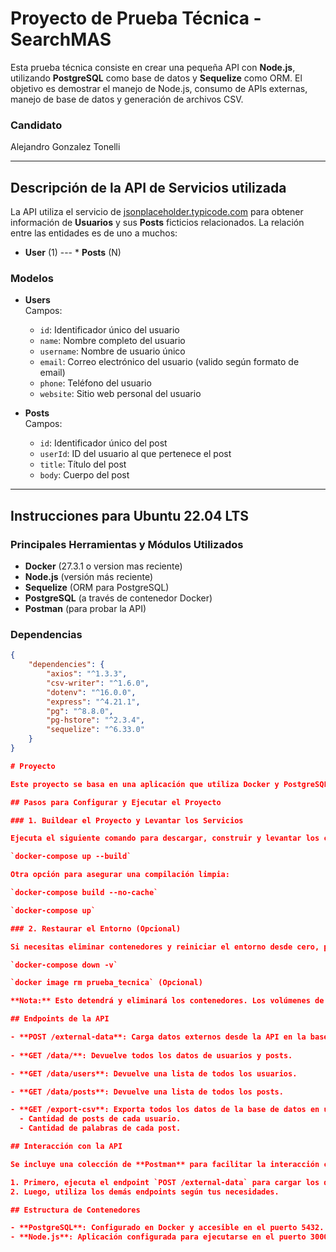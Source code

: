 
# Proyecto de Prueba Técnica - SearchMAS

Esta prueba técnica consiste en crear una pequeña API con **Node.js**, utilizando **PostgreSQL** como base de datos y **Sequelize** como ORM. El objetivo es demostrar el manejo de Node.js, consumo de APIs externas, manejo de base de datos y generación de archivos CSV.

### Candidato
Alejandro Gonzalez Tonelli

---


## Descripción de la API de Servicios utilizada

La API utiliza el servicio de [jsonplaceholder.typicode.com](https://jsonplaceholder.typicode.com/) para obtener información de **Usuarios** y sus **Posts** ficticios relacionados. La relación entre las entidades es de uno a muchos:

- **User** (1) --- * **Posts** (N)


### Modelos

- **Users**  
  Campos:
    - `id`: Identificador único del usuario
    - `name`: Nombre completo del usuario
    - `username`: Nombre de usuario único
    - `email`: Correo electrónico del usuario (valido según formato de email)
    - `phone`: Teléfono del usuario
    - `website`: Sitio web personal del usuario

- **Posts**  
  Campos:
    - `id`: Identificador único del post
    - `userId`: ID del usuario al que pertenece el post
    - `title`: Título del post
    - `body`: Cuerpo del post

---

## Instrucciones para Ubuntu 22.04 LTS

### Principales Herramientas y Módulos Utilizados

- **Docker** (27.3.1 o version mas reciente)
- **Node.js** (versión más reciente)
- **Sequelize** (ORM para PostgreSQL)
- **PostgreSQL** (a través de contenedor Docker)
- **Postman** (para probar la API)

### Dependencias

```json
{
    "dependencies": {
        "axios": "^1.3.3",
        "csv-writer": "^1.6.0",
        "dotenv": "^16.0.0",
        "express": "^4.21.1",
        "pg": "^8.8.0",
        "pg-hstore": "^2.3.4",
        "sequelize": "^6.33.0"
    }
}

# Proyecto

Este proyecto se basa en una aplicación que utiliza Docker y PostgreSQL, con una API desarrollada en Node.js para interactuar con la base de datos.

## Pasos para Configurar y Ejecutar el Proyecto

### 1. Buildear el Proyecto y Levantar los Servicios

Ejecuta el siguiente comando para descargar, construir y levantar los contenedores definidos en `docker-compose.yml`:

`docker-compose up --build`

Otra opción para asegurar una compilación limpia:

`docker-compose build --no-cache`

`docker-compose up`

### 2. Restaurar el Entorno (Opcional)

Si necesitas eliminar contenedores y reiniciar el entorno desde cero, puedes ejecutar:

`docker-compose down -v`

`docker image rm prueba_tecnica` (Opcional)

**Nota:** Esto detendrá y eliminará los contenedores. Los volúmenes de datos, como los de PostgreSQL, no se eliminarán a menos que uses el flag `-v`.

## Endpoints de la API

- **POST /external-data**: Carga datos externos desde la API en la base de datos.
  
- **GET /data/**: Devuelve todos los datos de usuarios y posts.

- **GET /data/users**: Devuelve una lista de todos los usuarios.

- **GET /data/posts**: Devuelve una lista de todos los posts.

- **GET /export-csv**: Exporta todos los datos de la base de datos en un archivo CSV llamado `user_posts.csv` en la carpeta raíz. El archivo incluye:
  - Cantidad de posts de cada usuario.
  - Cantidad de palabras de cada post.

## Interacción con la API

Se incluye una colección de **Postman** para facilitar la interacción con la API.

1. Primero, ejecuta el endpoint `POST /external-data` para cargar los datos en la base de datos.
2. Luego, utiliza los demás endpoints según tus necesidades.

## Estructura de Contenedores

- **PostgreSQL**: Configurado en Docker y accesible en el puerto 5432.
- **Node.js**: Aplicación configurada para ejecutarse en el puerto 3000 y conectarse a PostgreSQL mediante la variable de entorno `DATABASE_URL`.
